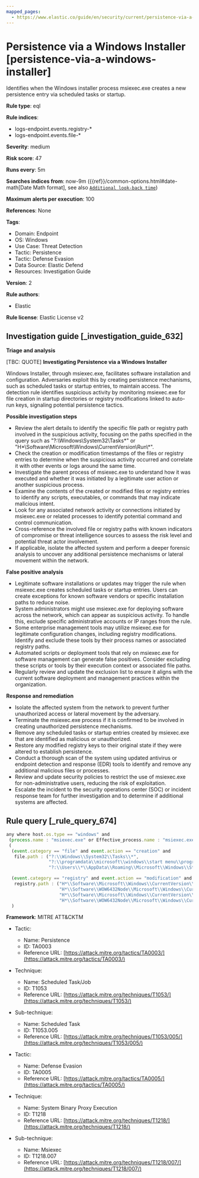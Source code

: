 ```yaml
---
mapped_pages:
  - https://www.elastic.co/guide/en/security/current/persistence-via-a-windows-installer.html
---
```


# Persistence via a Windows Installer [persistence-via-a-windows-installer]

Identifies when the Windows installer process msiexec.exe creates a new persistence entry via scheduled tasks or startup.

**Rule type**: eql

**Rule indices**:

* logs-endpoint.events.registry-*
* logs-endpoint.events.file-*

**Severity**: medium

**Risk score**: 47

**Runs every**: 5m

**Searches indices from**: now-9m ({{ref}}/common-options.html#date-math[Date Math format], see also [`Additional look-back time`](docs-content://solutions/security/detect-and-alert/create-detection-rule.md#rule-schedule))

**Maximum alerts per execution**: 100

**References**: None

**Tags**:

* Domain: Endpoint
* OS: Windows
* Use Case: Threat Detection
* Tactic: Persistence
* Tactic: Defense Evasion
* Data Source: Elastic Defend
* Resources: Investigation Guide

**Version**: 2

**Rule authors**:

* Elastic

**Rule license**: Elastic License v2

## Investigation guide [_investigation_guide_632]

**Triage and analysis**

[TBC: QUOTE]
**Investigating Persistence via a Windows Installer**

Windows Installer, through msiexec.exe, facilitates software installation and configuration. Adversaries exploit this by creating persistence mechanisms, such as scheduled tasks or startup entries, to maintain access. The detection rule identifies suspicious activity by monitoring msiexec.exe for file creation in startup directories or registry modifications linked to auto-run keys, signaling potential persistence tactics.

**Possible investigation steps**

* Review the alert details to identify the specific file path or registry path involved in the suspicious activity, focusing on the paths specified in the query such as "?:\\Windows\\System32\\Tasks\*" or "H*\\Software\\Microsoft\\Windows\\CurrentVersion\\Run\\*".
* Check the creation or modification timestamps of the files or registry entries to determine when the suspicious activity occurred and correlate it with other events or logs around the same time.
* Investigate the parent process of msiexec.exe to understand how it was executed and whether it was initiated by a legitimate user action or another suspicious process.
* Examine the contents of the created or modified files or registry entries to identify any scripts, executables, or commands that may indicate malicious intent.
* Look for any associated network activity or connections initiated by msiexec.exe or related processes to identify potential command and control communication.
* Cross-reference the involved file or registry paths with known indicators of compromise or threat intelligence sources to assess the risk level and potential threat actor involvement.
* If applicable, isolate the affected system and perform a deeper forensic analysis to uncover any additional persistence mechanisms or lateral movement within the network.

**False positive analysis**

* Legitimate software installations or updates may trigger the rule when msiexec.exe creates scheduled tasks or startup entries. Users can create exceptions for known software vendors or specific installation paths to reduce noise.
* System administrators might use msiexec.exe for deploying software across the network, which can appear as suspicious activity. To handle this, exclude specific administrative accounts or IP ranges from the rule.
* Some enterprise management tools may utilize msiexec.exe for legitimate configuration changes, including registry modifications. Identify and exclude these tools by their process names or associated registry paths.
* Automated scripts or deployment tools that rely on msiexec.exe for software management can generate false positives. Consider excluding these scripts or tools by their execution context or associated file paths.
* Regularly review and update the exclusion list to ensure it aligns with the current software deployment and management practices within the organization.

**Response and remediation**

* Isolate the affected system from the network to prevent further unauthorized access or lateral movement by the adversary.
* Terminate the msiexec.exe process if it is confirmed to be involved in creating unauthorized persistence mechanisms.
* Remove any scheduled tasks or startup entries created by msiexec.exe that are identified as malicious or unauthorized.
* Restore any modified registry keys to their original state if they were altered to establish persistence.
* Conduct a thorough scan of the system using updated antivirus or endpoint detection and response (EDR) tools to identify and remove any additional malicious files or processes.
* Review and update security policies to restrict the use of msiexec.exe for non-administrative users, reducing the risk of exploitation.
* Escalate the incident to the security operations center (SOC) or incident response team for further investigation and to determine if additional systems are affected.


## Rule query [_rule_query_674]

```js
any where host.os.type == "windows" and
 (process.name : "msiexec.exe" or Effective_process.name : "msiexec.exe") and
 (
  (event.category == "file" and event.action == "creation" and
   file.path : ("?:\\Windows\\System32\\Tasks\\*",
                "?:\\programdata\\microsoft\\windows\\start menu\\programs\\startup\\*",
                "?:\\Users\\*\\AppData\\Roaming\\Microsoft\\Windows\\Start Menu\\Programs\\Startup\\*")) or

  (event.category == "registry" and event.action == "modification" and
   registry.path : ("H*\\Software\\Microsoft\\Windows\\CurrentVersion\\Run\\*",
                    "H*\\Software\\WOW6432Node\\Microsoft\\Windows\\CurrentVersion\\Run\\*",
                    "H*\\Software\\Microsoft\\Windows\\CurrentVersion\\Policies\\Explorer\\Run\\*",
                    "H*\\Software\\WOW6432Node\\Microsoft\\Windows\\CurrentVersion\\Policies\\Explorer\\Run\\*"))
  )
```

**Framework**: MITRE ATT&CKTM

* Tactic:

    * Name: Persistence
    * ID: TA0003
    * Reference URL: [https://attack.mitre.org/tactics/TA0003/](https://attack.mitre.org/tactics/TA0003/)

* Technique:

    * Name: Scheduled Task/Job
    * ID: T1053
    * Reference URL: [https://attack.mitre.org/techniques/T1053/](https://attack.mitre.org/techniques/T1053/)

* Sub-technique:

    * Name: Scheduled Task
    * ID: T1053.005
    * Reference URL: [https://attack.mitre.org/techniques/T1053/005/](https://attack.mitre.org/techniques/T1053/005/)

* Tactic:

    * Name: Defense Evasion
    * ID: TA0005
    * Reference URL: [https://attack.mitre.org/tactics/TA0005/](https://attack.mitre.org/tactics/TA0005/)

* Technique:

    * Name: System Binary Proxy Execution
    * ID: T1218
    * Reference URL: [https://attack.mitre.org/techniques/T1218/](https://attack.mitre.org/techniques/T1218/)

* Sub-technique:

    * Name: Msiexec
    * ID: T1218.007
    * Reference URL: [https://attack.mitre.org/techniques/T1218/007/](https://attack.mitre.org/techniques/T1218/007/)



